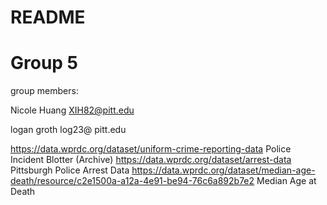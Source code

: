 # README

# Group 5
group members:

Nicole Huang  XIH82@pitt.edu

logan groth   log23@ pitt.edu


https://data.wprdc.org/dataset/uniform-crime-reporting-data  Police Incident Blotter (Archive)
https://data.wprdc.org/dataset/arrest-data  Pittsburgh Police Arrest Data
https://data.wprdc.org/dataset/median-age-death/resource/c2e1500a-a12a-4e91-be94-76c6a892b7e2 Median Age at Death
